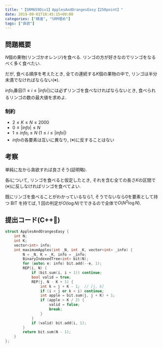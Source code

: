 ```yaml
---
title: "【SRM659Div1】ApplesAndOrangesEasy【250point】"
date: 2019-09-01T10:45:15+09:00
categories: ["精進", "SRM埋め"]
tags: ["貪欲"]
---
```


## 問題概要

$N$個の果物(リンゴかオレンジ)を食べる. リンゴの方が好きなのでリンゴをなるべく多く食べたい.

だが, 食べる順序を考えたとき, 全ての連続する$K$個の果物の中で, リンゴは半分未満でなければならない(※).

$info_i$番目($1\leq i\leq |info|$)には必ずリンゴを食べなければならないとき, 食べられるリンゴの数の最大値を求めよ.

### 制約

- $2 \leq K \leq N \leq 2000$
- $0 \leq |info| \leq N$
- $1 \leq info_i \leq N$ ($1\leq i\leq |info|$)
- $info$の各要素は互いに異なり, (※)に反することはない

## 考察

単純に左から貪欲すれば良さそう(証明略).

各$i$について, リンゴを食べると仮定したとき, それを含む全ての長さ$K$の区間で(※)に反しなければリンゴを食べてよい.

既にリンゴを食べることがわかっているなら$1$, そうでないなら$0$を要素として持つ BIT を持てば, 1 回の判定が$O(\log N)$でできるので全体で$O(N^2 \log N)$.

## 提出コード(C++:high_brightness:)

```cpp
struct ApplesAndOrangesEasy {
    int N;
    int K;
    vector<int> info;
    int maximumApples(int _N, int _K, vector<int> _info) {
        N = _N, K = _K, info = _info;
        BinaryIndexedTree<int> bit(N);
        for (auto& e: info) bit.add(--e, 1);
        REP(i, N) {
            if (bit.sum(i, i + 1)) continue;
            bool valid = true;
            REP(j, N - K + 1) {
                int k = j + K - 1;  // [j, k]
                if (i < j or k < i) continue;
                int apple = bit.sum(j, j + K) + 1;
                if (apple > K / 2) {
                    valid = false;
                    break;
                }
            }
            if (valid) bit.add(i, 1);
        }
        return bit.sum(N - 1);
    }
};
```
